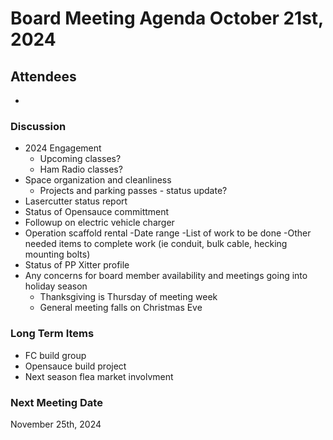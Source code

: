 
# Board Meeting Agenda October 21st, 2024

## Attendees
- 

### Discussion
- 2024 Engagement
  - Upcoming classes?
  - Ham Radio classes?
- Space organization and cleanliness
  - Projects and parking passes - status update?
- Lasercutter status report 
- Status of Opensauce committment 
- Followup on electric vehicle charger
- Operation scaffold rental
  -Date range
  -List of work to be done
  -Other needed items to complete work (ie conduit, bulk cable, hecking mounting bolts)
- Status of PP Xitter profile
- Any concerns for board member availability and meetings going into holiday season
  - Thanksgiving is Thursday of meeting week
  - General meeting falls on Christmas Eve


### Long Term Items
- FC build group
- Opensauce build project
- Next season flea market involvment


### Next Meeting Date
November 25th, 2024
